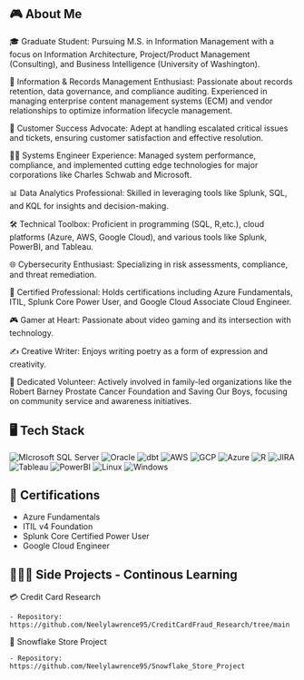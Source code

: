 ## 🎮 About Me

🎓 Graduate Student: Pursuing M.S. in Information Management with a focus on Information Architecture, Project/Product Management (Consulting), and Business Intelligence (University of Washington).

📁 Information & Records Management Enthusiast: Passionate about records retention, data governance, and compliance auditing. Experienced in managing enterprise content management systems (ECM) and vendor relationships to optimize information lifecycle management.

🤝 Customer Success Advocate: Adept at handling escalated critical issues and tickets, ensuring customer satisfaction and effective resolution.

👨‍💻 Systems Engineer Experience: Managed system performance, compliance, and implemented cutting edge technologies for major corporations like Charles Schwab and Microsoft.

📊 Data Analytics Professional: Skilled in leveraging tools like Splunk, SQL, and KQL for insights and decision-making.

🛠 Technical Toolbox: Proficient in programming (SQL, R,etc.), cloud platforms (Azure, AWS, Google Cloud), and various tools like Splunk, PowerBI, and Tableau.

🌐 Cybersecurity Enthusiast: Specializing in risk assessments, compliance, and threat remediation.

🏅 Certified Professional: Holds certifications including Azure Fundamentals, ITIL, Splunk Core Power User, and Google Cloud Associate Cloud Engineer.

🎮 Gamer at Heart: Passionate about video gaming and its intersection with technology.

✍️ Creative Writer: Enjoys writing poetry as a form of expression and creativity.

🤝 Dedicated Volunteer: Actively involved in family-led organizations like the Robert Barney Prostate Cancer Foundation and Saving Our Boys, focusing on community service and awareness initiatives.


## 🖥️ Tech Stack
![MIcrosoft SQL Server](https://img.shields.io/badge/Microsoft%20SQL%20Server-CC2927?style=for-the-badge&logo=microsoft%20sql%20server&logoColor=white) ![Oracle](https://img.shields.io/badge/Oracle-F80000?style=for-the-badge&logo=Oracle&logoColor=white) ![dbt](https://img.shields.io/badge/dbt-FF694B?style=for-the-badge&logo=dbt&logoColor=white) ![AWS](https://img.shields.io/badge/Amazon_AWS-FF9900?style=for-the-badge&logo=amazonaws&logoColor=white) ![GCP](https://img.shields.io/badge/Google_Cloud-4285F4?style=for-the-badge&logo=google-cloud&logoColor=white) ![Azure](https://img.shields.io/badge/microsoft%20azure-0089D6?style=for-the-badge&logo=microsoft-azure&logoColor=white) ![R](https://img.shields.io/badge/R-276DC3?style=for-the-badge&logo=r&logoColor=white) ![JIRA](https://img.shields.io/badge/Jira-0052CC?style=for-the-badge&logo=Jira&logoColor=white) ![Tableau](https://img.shields.io/badge/Tableau-E97627?style=for-the-badge&logo=Tableau&logoColor=white) ![PowerBI](https://img.shields.io/badge/PowerBI-F2C811?style=for-the-badge&logo=Power%20BI&logoColor=white) ![Linux](https://img.shields.io/badge/Linux-FCC624?style=for-the-badge&logo=linux&logoColor=black) ![Windows](https://img.shields.io/badge/Windows-0078D6?style=for-the-badge&logo=windows&logoColor=white)


## 📃 Certifications
- Azure Fundamentals
- ITIL v4 Foundation
- Splunk Core Certified Power User
- Google Cloud Engineer

## 🧑🏿‍💻 Side Projects - Continous Learning
💳 Credit Card Research

	- Repository: https://github.com/Neelylawrence95/CreditCardFraud_Research/tree/main

🏪 Snowflake Store Project

	- Repository: https://github.com/Neelylawrence95/Snowflake_Store_Project


<!--
**Neelylawrence95/Neelylawrence95** is a ✨ _special_ ✨ repository because its `README.md` (this file) appears on your GitHub profile.

Here are some ideas to get you started:
## 🖥️ Tech Stack
<div align="center">
	<code><img width="50" src="https://github.com/marwin1991/profile-technology-icons/assets/19180175/3b371807-db7c-45b4-8720-c0cfc901680a" alt="MSSQL" title="MSSQL"/></code>
</div>
- 🔭 I’m currently working on ...
- 🌱 I’m currently learning ...
- 👯 I’m looking to collaborate on ...
- 🤔 I’m looking for help with ...
- 💬 Ask me about ...
- 📫 How to reach me: ...
- 😄 Pronouns: ...
- ⚡ Fun fact: ...
-->
